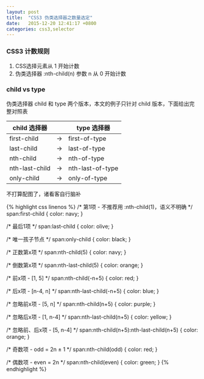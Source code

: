 ```yaml
---
layout: post
title:  "CSS3 伪类选择器之数量选定"
date:   2015-12-20 12:41:17 +0800
categories: css3,selector
---
```


### CSS3 计数规则

1. CSS选择元素从 1 开始计数
2. 伪类选择器 :nth-child(n) 参数 n 从 0 开始计数

### child vs type
伪类选择器 child 和 type 两个版本，本文的例子只针对 child 版本，下面给出完整对照表

child 选择器    |    | type 选择器
-------------- | -- | ----------------
first-child    | -> | first-of-type
last-child     | -> | last-of-type
nth-child      | -> | nth-of-type
nth-last-child | -> | nth-last-of-type
only-child     | -> | only-of-type

不打算配图了，诸看客自行脑补

{% highlight css linenos %}
/* 第1项 - 不推荐用 :nth-child(1)，语义不明确 */
span:first-child {
    color: navy;
}

/* 最后1项 */
span:last-child {
    color: olive;
}

/* 唯一孩子节点 */
span:only-child {
    color: black;
}

/* 正数第x项 */
span:nth-child(5) {
    color: navy;
}

/* 倒数第x项 */
span:nth-last-child(5) {
    color: orange;
}

/* 前x项 - [1, 5] */
span:nth-child(-n+5) {
    color: red;
}

/* 后x项 - [n-4, n] */
span:nth-last-child(-n+5) {
    color: blue;
}

/* 忽略前x项 - [5, n] */
span:nth-child(n+5) {
    color: purple;
}

/* 忽略后x项 - [1, n-4] */
span:nth-last-child(n+5) {
    color: yellow;
}

/* 忽略前、后x项 - [5, n-4] */
span:nth-child(n+5):nth-last-child(n+5) {
    color: orange;
}

/* 奇数项 - odd = 2n ± 1 */
span:nth-child(odd) {
    color: red;
}

/* 偶数项 - even = 2n */
span:nth-child(even) {
    color: green;
}
{% endhighlight %}

